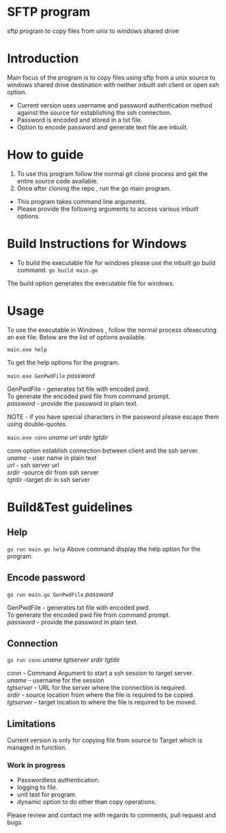 # SFTP program

sftp program to copy files from unix to windows shared drive
# Introduction
Main focus of the program is to copy files using sftp from a unix source to windows shared drive destination with neither inbuilt ssh client or open ssh option.

* Current version uses username and password authentication method against the source for establishing the ssh connection.
* Password is encoded and stored in a txt file.
* Option to encode password and generate text file are inbuilt.

# How to guide

1. To use this program follow the normal git clone process and get the entire source code available.
2. Once after cloning the repo , run the go main program.

*  This program takes command line arguments.
*  Please provide the following arguments to access various inbuilt options.

# Build Instructions for Windows
 - To build the executable file for windows please use the inbuilt go build command.
 `go build main.go`

The build option generates the executable file for windows.

# Usage

To use the executable in Windows , follow the normal process ofexecuting an exe file.
Below are the list of options available.

`main.exe help`

To get the help options for the program.

`main.exe GenPwdFile` *password*

GenPwdFile - generates txt file with encoded pwd.</br>
To generate the encoded pwd file from command prompt.</br>
*password* - provide the  password in plain text.</br>

NOTE - if you have special characters in the password please escape them using double-quotes.

`main.exe conn` *uname url srdir tgtdir*

conn option establish connection between client and the ssh server.</br>
*uname* - user name in plain text</br>
*url* - ssh server url</br>
*srdir* -source dir from ssh server</br>
*tgtdir* -target dir in ssh server</br>

# Build&Test guidelines
## Help
`go run main.go help` 
Above command display the help option for the program.

## Encode password
`go run main.go GenPwdFile`  *password*

GenPwdFile - generates txt file with encoded pwd.</br>
To generate the encoded pwd file from command prompt.</br>
*password* - provide the  password in plain text.</br>


## Connection
`go run conn` *uname* *tgtserver* *srdir* *tgtdir*

*conn* - Command Argument to start a ssh session to target server.</br>
*uname* - username for the session</br>
*tgtserver* - URL for the server where the connection is required.</br>
*srdir* - source location from where the file is required to be copied.</br>
*tgtserver* - target location to where the file is required to be moved.</br>



## Limitations
Current version is only for copying file from source to Target which is managed in function.
### Work in progress
 - Passwordless authentication.
 - logging to file.
 - unit test for program.
 - dynamic option to do other than copy operations.

Please review and contact me with regards to comments, pull request and bugs.


